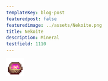 ```yaml
---
templateKey: blog-post
featuredpost: false
featuredimage: ../assets/Nekoite.png
title: Nekoite
description: Mineral
testfield: 1110
---
```

![Nekoite](../assets/Nekoite.png)